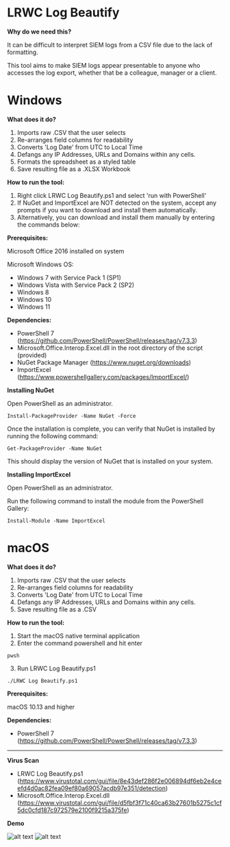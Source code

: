 # LRWC Log Beautify

**Why do we need this?**

It can be difficult to interpret SIEM logs from a CSV file due to the lack of formatting.  

This tool aims to make SIEM logs appear presentable to anyone who accesses the log export, whether that be a colleague, manager or a client.

# Windows

**What does it do?**
1) Imports raw .CSV that the user selects
2) Re-arranges field columns for readability
3) Converts 'Log Date' from UTC to Local Time
4) Defangs any IP Addresses, URLs and Domains within any cells.
5) Formats the spreadsheet as a styled table
6) Save resulting file as a .XLSX Workbook

**How to run the tool:**
1) Right click LRWC Log Beautify.ps1 and select 'run with PowerShell'
2) If NuGet and ImportExcel are NOT detected on the system, accept any prompts if you want to download and install them automatically. 
3) Alternatively, you can download and install them manually by entering the commands below:

**Prerequisites:**

Microsoft Office 2016 installed on system

Microsoft Windows OS:
- Windows 7 with Service Pack 1 (SP1)
- Windows Vista with Service Pack 2 (SP2)
- Windows 8
- Windows 10
- Windows 11

**Dependencies:**
- PowerShell 7 (https://github.com/PowerShell/PowerShell/releases/tag/v7.3.3)
- Microsoft.Office.Interop.Excel.dll in the root directory of the script (provided)
- NuGet Package Manager (https://www.nuget.org/downloads)
- ImportExcel (https://www.powershellgallery.com/packages/ImportExcel/)

**Installing NuGet**

Open PowerShell as an administrator.
```
Install-PackageProvider -Name NuGet -Force
```
Once the installation is complete, you can verify that NuGet is installed by running the following command:
```
Get-PackageProvider -Name NuGet
```
This should display the version of NuGet that is installed on your system.

**Installing ImportExcel**

Open PowerShell as an administrator.

Run the following command to install the module from the PowerShell Gallery:
```
Install-Module -Name ImportExcel
```

# macOS

**What does it do?**
1) Imports raw .CSV that the user selects
2) Re-arranges field columns for readability
3) Converts 'Log Date' from UTC to Local Time
4) Defangs any IP Addresses, URLs and Domains within any cells.
5) Save resulting file as a .CSV

**How to run the tool:**
1) Start the macOS native terminal application
2) Enter the command powershell and hit enter

```
pwsh
```

3) Run LRWC Log Beautify.ps1

```
./LRWC Log Beautify.ps1
```

**Prerequisites:**

macOS 10.13 and higher

**Dependencies:**
- PowerShell 7 (https://github.com/PowerShell/PowerShell/releases/tag/v7.3.3)

* * *

**Virus Scan**

- LRWC Log Beautify.ps1 (https://www.virustotal.com/gui/file/8e43def286f2e006894df6eb2e4ceefd4d0ac82fea09ef80a69057acdb97e351/detection)
- Microsoft.Office.Interop.Excel.dll (https://www.virustotal.com/gui/file/d5fbf3f71c40ca63b27601b5275c1cf5dc0cfd187c972579e2100f9215a375fe)

**Demo**

![alt text](Demo/Demo1.gif)
![alt text](Demo/Demo2.gif)
